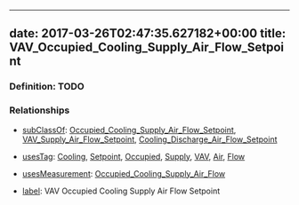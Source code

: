 
---
date: 2017-03-26T02:47:35.627182+00:00
title: VAV_Occupied_Cooling_Supply_Air_Flow_Setpoint
---
### Definition: TODO

### Relationships

* [subClassOf](http://www.w3.org/2000/01/rdf-schema#subClassOf): [Occupied_Cooling_Supply_Air_Flow_Setpoint](https://brickschema.org/schema/1.0/Brick#Occupied_Cooling_Supply_Air_Flow_Setpoint), [VAV_Supply_Air_Flow_Setpoint](https://brickschema.org/schema/1.0/Brick#VAV_Supply_Air_Flow_Setpoint), [Cooling_Discharge_Air_Flow_Setpoint](https://brickschema.org/schema/1.0/Brick#Cooling_Discharge_Air_Flow_Setpoint)

* [usesTag](https://brickschema.org/schema/1.0/BrickFrame#usesTag): [Cooling](https://brickschema.org/schema/1.0/BrickTag#Cooling), [Setpoint](https://brickschema.org/schema/1.0/BrickTag#Setpoint), [Occupied](https://brickschema.org/schema/1.0/BrickTag#Occupied), [Supply](https://brickschema.org/schema/1.0/BrickTag#Supply), [VAV](https://brickschema.org/schema/1.0/BrickTag#VAV), [Air](https://brickschema.org/schema/1.0/BrickTag#Air), [Flow](https://brickschema.org/schema/1.0/BrickTag#Flow)

* [usesMeasurement](https://brickschema.org/schema/1.0/BrickFrame#usesMeasurement): [Occupied_Cooling_Supply_Air_Flow](https://brickschema.org/schema/1.0/Brick#Occupied_Cooling_Supply_Air_Flow)

* [label](http://www.w3.org/2000/01/rdf-schema#label): VAV Occupied Cooling Supply Air Flow Setpoint

